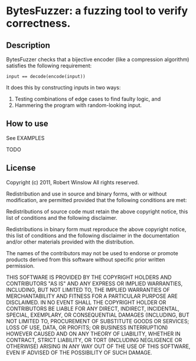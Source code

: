 BytesFuzzer: a fuzzing tool to verify correctness.
==================================================

Description
-----------

BytesFuzzer checks that a bijective encoder (like a compression algorithm)
satisfies the following requirement:

    input == decode(encode(input))

It does this by constructing inputs in two ways:

1. Testing combinations of edge cases to find faulty logic, and
2. Hammering the program with random-looking input.

How to use
----------
See EXAMPLES

TODO

License
-------

Copyright (c) 2011, Robert Winslow
All rights reserved.

Redistribution and use in source and binary forms, with or without
modification, are permitted provided that the following conditions are met:

Redistributions of source code must retain the above copyright notice, this
list of conditions and the following disclaimer.

Redistributions in binary form must reproduce the above copyright notice, this
list of conditions and the following disclaimer in the documentation and/or
other materials provided with the distribution.

The names of the contributors may not be used to endorse or promote products
derived from this software without specific prior written permission.

THIS SOFTWARE IS PROVIDED BY THE COPYRIGHT HOLDERS AND CONTRIBUTORS "AS IS" AND
ANY EXPRESS OR IMPLIED WARRANTIES, INCLUDING, BUT NOT LIMITED TO, THE IMPLIED
WARRANTIES OF MERCHANTABILITY AND FITNESS FOR A PARTICULAR PURPOSE ARE
DISCLAIMED. IN NO EVENT SHALL THE COPYRIGHT HOLDER OR CONTRIBUTORS BE LIABLE
FOR ANY DIRECT, INDIRECT, INCIDENTAL, SPECIAL, EXEMPLARY, OR CONSEQUENTIAL
DAMAGES (INCLUDING, BUT NOT LIMITED TO, PROCUREMENT OF SUBSTITUTE GOODS OR
SERVICES; LOSS OF USE, DATA, OR PROFITS; OR BUSINESS INTERRUPTION) HOWEVER
CAUSED AND ON ANY THEORY OF LIABILITY, WHETHER IN CONTRACT, STRICT LIABILITY,
OR TORT (INCLUDING NEGLIGENCE OR OTHERWISE) ARISING IN ANY WAY OUT OF THE USE
OF THIS SOFTWARE, EVEN IF ADVISED OF THE POSSIBILITY OF SUCH DAMAGE.
